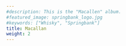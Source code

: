 ```yaml
---
#description: This is the "Macallen" album.
#featured_image: springbank_logo.jpg
#keywords: ["Whisky", "Springbank"]
title: Macallan
weight: 2
---
```

